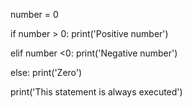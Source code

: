 number = 0

if number > 0:
    print('Positive number')

elif number <0:
    print('Negative number')

else:
    print('Zero')

print('This statement is always executed')
